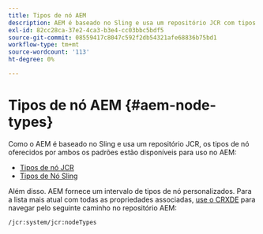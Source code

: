 ```yaml
---
title: Tipos de nó AEM
description: AEM é baseado no Sling e usa um repositório JCR com tipos de nó oferecidos por ambos, mas AEM também fornece um intervalo de seus próprios tipos de nó.
exl-id: 82cc28ca-37e2-4ca3-b3e4-cc03bbc5bdf5
source-git-commit: 08559417c8047c592f2db54321afe68836b75bd1
workflow-type: tm+mt
source-wordcount: '113'
ht-degree: 0%

---
```


# Tipos de nó AEM {#aem-node-types}

Como o AEM é baseado no Sling e usa um repositório JCR, os tipos de nó oferecidos por ambos os padrões estão disponíveis para uso no AEM:

* [Tipos de nó JCR](https://www.adobe.io/experience-manager/reference-materials/spec/jcr/2.0/3_Repository_Model.html#3.1.7-Node-Types)
* [Tipos de Nó Sling](https://cwiki.apache.org/confluence/display/SLING/Sling+Node+Types)

Além disso. AEM fornece um intervalo de tipos de nó personalizados. Para a lista mais atual com todas as propriedades associadas, [use o CRXDE](/help/implementing/developing/tools/crxde.md) para navegar pelo seguinte caminho no repositório AEM:

`/jcr:system/jcr:nodeTypes`
